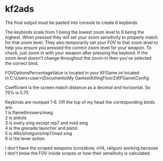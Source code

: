 # kf2ads
The final output must be pasted into console to create 6 keybinds

The keybinds scale from 1 being the lowest zoom level to 6 being the highest. When pressed they will set your zoom sensitivity to properly match for that zoom level. They also temporarily set your FOV to that zoom level to help you ensure you pressed the correct zoom level for your weapon. To check, just zoom in with your weapon after pressing the keybind. If the zoom level doesn't change throughout the zoom-in then you've selected the correct bind.

FOVOptionsPercentageValue is located in your KFGame.ini located in C:\Users\<user>\Documents\My Games\KillingFloor2\KFGame\Config

Coefficient is the screen match distance as a decimal and horizontal. So 75% is 0.75

Keybinds are numpad 1-6. Off the top of my head the corresponding binds are:  
1 is flamethrowers/mwg  
2 is pistols  
3 is every smg except mp7 and med smg  
4 is the grenade launcher and pistol  
5 is ARs/shotguns/mp7/med smg  
6 is the lever action

I don't have the scoped weapons (crossbow, m14, railgun) working because I don't know the FOV inside scopes or how their sensitivity is calculated.
